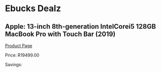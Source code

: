 
# Ebucks Dealz
## Apple: 13-inch 8th-generation IntelCorei5 128GB MacBook Pro with Touch Bar (2019)
[Product Page](https://www.ebucks.com/web/shop/productSelected.do?prodId=586209406&catId=714946558)

Price: R19499.00

Savings: 


	